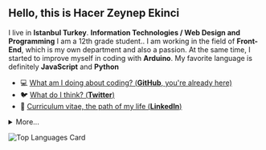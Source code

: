 

## Hello, this is **Hacer Zeynep Ekinci**

I live in **Istanbul Turkey**. **Information Technologies / Web Design and Programming** I am a 12th grade student..
I am working in the field of **Front-End**, which is my own department and also a passion.
At the same time, I started to improve myself in coding with **Arduino**.
My favorite language is definitely **JavaScript** and **Python**

- 💻 [What am I doing about coding? (**GitHub**, you're already here)](https://github.com/zeynepekinci)
- 🐦  [What do I think? (**Twitter**)](https://twitter.com/hzeynepekinci)
- 🏹  [Curriculum vitae, the path of my life (**LinkedIn**)](https://linkedin.com/in/hacerzeynepekinci)


<details>
  <summary>More...</summary>
  <img src="https://github-readme-stats.vercel.app/api?username=zeynepekinci&show_icons=true&count_private=true&theme=dark" />
</details>

![Top Languages Card](https://github-readme-stats.vercel.app/api/top-langs/?username=zeynepekinci)
